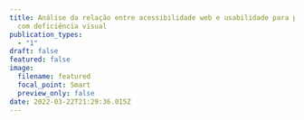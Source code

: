 ```yaml
---
title: Análise da relação entre acessibilidade web e usabilidade para pessoas
  com deficiência visual
publication_types:
  - "1"
draft: false
featured: false
image:
  filename: featured
  focal_point: Smart
  preview_only: false
date: 2022-03-22T21:29:36.015Z
---
```

